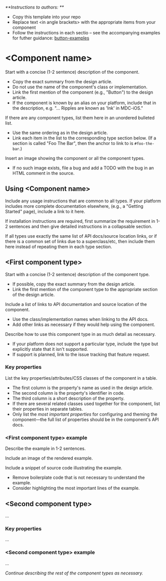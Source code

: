 _**Instructions to authors: **_
* Copy this template into your repo
* Replace text \<in angle brackets\> with the appropriate items from your component
* Follow the instructions in each sectio &ndash; see the accompanying examples for futher guidance: [button-examples](button-examples)

<!--  20191125 Todo:
* tables for attributes for each type
* (phase II) include anatomy section referencing the material.io/components
    * table referencing anatomy mapping to attributes (test this out per platform for naming that is consistent for all types)
    * try to include a single image from design that diagrams attributes
* What are the best ways to integrate component accessbility features into the template?
-->

# \<Component name\>

Start with a concise (1-2 sentence) description of the component.

* Copy the exact summary from the design article.
* Do not use the name of the component's class or implementation.
* Link the first mention of the component (e.g., "Button") to the design article.
* If the component is known by an alias on your platform, include that in the description, e.g. "... Ripples are known as 'Ink' in MDC-iOS."

If there are any component types, list them here in an unordered bulleted list.

* Use the same ordering as in the design article.
* Link each item in the list to the corresponding type section below. (If a section is called "Foo The Bar", then the anchor to link to is `#foo-the-bar`.)

Insert an image showing the component or all the component types.

* If no such image exists, file a bug and add a TODO with the bug in an HTML comment in the source.


## Using \<Component name\>

Include any usage instructions that are common to all types. If your platform includes more complete documentation elsewhere, (e.g., a "Getting Started" page), include a link to it here.

If installation instructions are required, first summarize the requirement in 1-2 sentences and then give detailed instructions in a collapsable section.

If all types use exactly the same list of API docs/source location links, or if there is a common set of links due to a superclass/etc, then include them here instead of repeating them in each type section.

## \<First component type\>

Start with a concise (1-2 sentence) description of the component type.
* If possible, copy the exact summary from the design article.
* Link the first mention of the component type to the appropriate section of the design article.

Include a list of links to API documentation and source location of the component.

* Use the class/implementation names when linking to the API docs.
* Add other links as necessary if they would help using the component.

Describe how to use this component type in as much detail as necessary.

* If your platform does not support a particular type, include the type but explicitly state that it isn't supported.
* If support is planned, link to the issue tracking that feature request.

### Key properties

List the key properties/attributes/CSS classes of the component in a table.

* The first column is the property's name as used in the design article.
* The second column is the property's identifier in code.
* The third column is a short description of the property.
* If there are several related classes used together for the component, list their properties in separate tables.
* Only list the _most important properties_ for configuring and theming the component—the full list of properties should be in the component's API docs.

### \<First component type\> example

Describe the example in 1-2 sentences.

Include an image of the rendered example.

Include a snippet of source code illustrating the example.

* Remove boilerplate code that is not necessary to understand the example.
* Consider highlighting the most important lines of the example.

## \<Second component type\>

...

### Key properties

...

### \<Second component type\> example

...

_Continue describing the rest of the component types as necessary._

